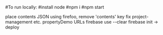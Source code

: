 #To run locally:
#install node
#npm i
#npm start

place contents JSON using firefoo, remove 'contents' key
fix project-management etc. propertyDemo URLs
firebase use --clear 
firebase init -> deploy
